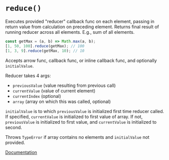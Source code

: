 # `reduce()`

 Executes provided "reducer" callback func on each element, passing in return value from calculation on preceding element. Returns final result  of running reducer across all elements. E.g., sum of all elements.

```js
const getMax = (a, b) => Math.max(a, b);
[1, 50, 100].reduce(getMax); // 100
[1, 3, 9].reduce(getMax, 10); // 10
```

Accepts arrow func, callback func, or inline callback func, and optionally `initialValue`.

Reducer takes 4 args:

* `previousValue` (value resulting from previous call)
* `currentValue` (value of current element)
* `currentIndex` (optional)
* `array` (array on which this was called, optional)

`initialValue` is to which `previousValue` is initialized first time reducer called. If specified, `currentValue` is initialized to first value of array. If not, `previousValue` is initialized to first value, and `currentValue` is initialized to second.

Throws `TypeError` if array contains no elements and `initialValue` not provided.

[Documentation](https://developer.mozilla.org/en-US/docs/Web/JavaScript/Reference/Global_Objects/Array/Reduce)
